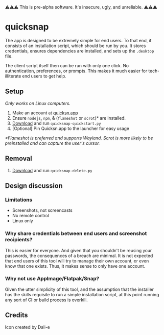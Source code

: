 ⚠️⚠️⚠️ This is pre-alpha software. It's insecure, ugly, and unreliable. ⚠️⚠️⚠️

# quicksnap

The app is designed to be extremely simple for end users. To that end, it consists of an installation script, which should be run by you. It stores credentials, ensures dependencies are installed, and sets up the `.desktop` file.

The client script itself then can be run with only one click. No authentication, preferences, or prompts. This makes it much easier for tech-illiterate end users to get help.

## Setup
*Only works on Linux computers.*
1. Make an account at [quicksn.app](https://quicksn.app)
2. Ensure `nodejs`, `npm`, & (`flameshot` or `scrot`)* are installed.
3. [Download](https://raw.githubusercontent.com/jomra/quicksnap/main/quicksnap-quickstart.py) and run `quicksnap-quickstart.py`
4. [Optional] Pin Quicksn.app to the launcher for easy usage

_\*Flameshot is preferred and supports Wayland. Scrot is more likely to be preinstalled and can capture the user's cursor._

## Removal
1. [Download](https://raw.githubusercontent.com/jomra/quicksnap/main/client/quicksnap-delete.py) and run `quicksnap-delete.py`

## Design discussion

### Limitations
* Screenshots, not screencasts
* No remote control
* Linux only

### Why share credentials between end users and screenshot recipients?
This is easier for everyone. And given that you shouldn't be reusing your passwords, the consequences of a breach are minimal. It is not expected that end users of this tool will try to manage their own account, or even know that one exists. Thus, it makes sense to only have one account.

### Why not use AppImage/Flatpak/Snap?
Given the utter simplicity of this tool, and the assumption that the installer has the skills requisite to run a simple installation script, at this point running any sort of CI or build process is overkill.

## Credits
Icon created by Dall-e
